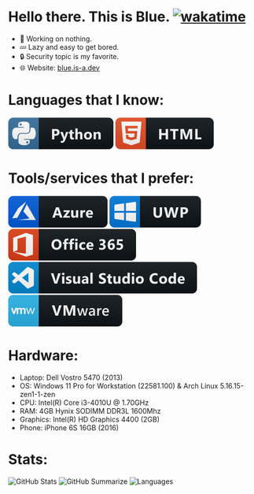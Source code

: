 # Hello there. This is Blue. [![wakatime](https://wakatime.com/badge/user/4a61584b-76a5-4b28-9ec2-4ebad12be49f.svg?style=flat)](https://wakatime.com/@4a61584b-76a5-4b28-9ec2-4ebad12be49f)
- 🔭 Working on nothing.
- 💤 Lazy and easy to get bored.
- 🔒 Security topic is my favorite.
- 🌐 Website: [blue.is-a.dev](https://blue.is-a.dev)

# Languages that I know:
<!-- Python -->
<a href="https://python.org">
  <img src="img/python.svg" alt="Python" style="vertical-align:top margin:6px 4px"></a>
<!-- HTML -->
<a href="https://html.spec.whatwg.org/">
  <img src="img/html.svg" alt="HTML" style="vertical-align:top margin:6px 4px"></a>

# Tools/services that I prefer:
<!-- Azure -->
<a href="https://azure.microsoft.com/en-us/">
  <img src="img/azure.svg" alt="Azure" style="vertical-align:top margin:6px 4px"></a>
<!-- UWP -->
<a href="https://docs.microsoft.com/en-us/windows/uwp/get-started/universal-application-platform-guide">
  <img src="img/uwp.svg" alt="UWP" style="vertical-align:top margin:6px 4px"></a>
<!-- Microsoft 365 -->
<a href="https://microsoft.com/en-us/microsoft-365">
  <img src="img/office_365.svg" alt="Microsoft 365" style="vertical-align:top margin:6px 4px"></a>
<!-- Visual Studio Code -->
<a href="https://code.visualstudio.com">
  <img src="img/visualstudio_code.svg" alt="Visual Studio Code" style="vertical-align:top margin:6px 4px"></a>
<!-- VMware -->
<a href="https://vmware.com">
  <img src="img/vmware.svg" alt="VMware" style="vertical-align:top margin:6px 4px"></a>

# Hardware:
- Laptop: Dell Vostro 5470 (2013)
- OS: Windows 11 Pro for Workstation (22581.100) & Arch Linux 5.16.15-zen1-1-zen
- CPU: Intel(R) Core i3-4010U @ 1.70GHz
- RAM: 4GB Hynix SODIMM DDR3L 1600Mhz
- Graphics: Intel(R) HD Graphics 4400 (2GB)
- Phone: iPhone 6S 16GB (2016)

# Stats:
![GitHub Stats](http://github-profile-summary-cards.vercel.app/api/cards/profile-details?username=jimmy-blue&theme=github_dark)
![GitHub Summarize](http://github-profile-summary-cards.vercel.app/api/cards/stats?username=jimmy-blue&theme=github_dark)
![Languages](http://github-profile-summary-cards.vercel.app/api/cards/most-commit-language?username=jimmy-blue&theme=github_dark)

